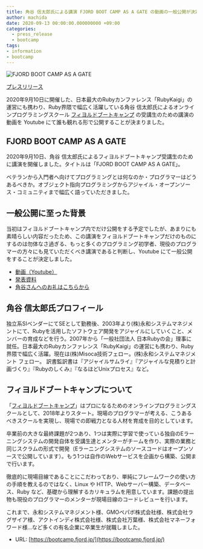 ```yaml
---
title: 角谷 信太郎氏による講演 FJORD BOOT CAMP AS A GATE の動画の一般公開が決定
author: machida
date: 2020-09-13 00:00:00.000000000 +09:00
categories:
  - press_release
  - bootcamp
tags:
- information
- bootcamp
---
```


![FJORD BOOT CAMP AS A GATE](https://i.gyazo.com/53dcec376956c4e28760388067d34718.png)

[プレスリリース](https://www.value-press.com/pressrelease/252983)

2020年9月10日に開催した、日本最大のRubyカンファレンス「RubyKaigi」の運営にも携わり、Ruby界隈で幅広く活躍している角谷 信太郎氏によるオンラインプログラミングスクール [フィヨルドブートキャンプ](https://bootcamp.fjord.jp/) の受講生のための講演の動画を Youtube にて誰も観れる形で公開することが決まりました。

## FJORD BOOT CAMP AS A GATE

2020年9月10日、角谷 信太郎氏によるフィヨルドブートキャンプ受講生のために講演を開催しました。タイトルは「FJORD BOOT CAMP AS A GATE」。

ベテランから入門者へ向けてプログラミングとは何なのか・プログラマーはどうあるべきか。オブジェクト指向プログラミングからアジャイル・オープンソース・コミュニティまで幅広く語っていただきました。

## 一般公開に至った背景

当初はフィヨルドブートキャンプ内でだけ公開をする予定でしたが、あまりにも素晴らしい内容だったため、この講演をフィヨルドブートキャンプだけのものにするのは勿体なさ過ぎる、もっと多くのプログラミング初学者、現役のプログラマーの方々にも見ていただくべき講演であると判断し、Youtube にて一般公開をすることが決定しました。

- [動画（Youtube）](https://youtu.be/aP8lhJEm3_E)
- [発表資料](https://speakerdeck.com/kakutani/fjorb-boot-camp-as-a-gate)
- [角谷さんへのお礼はこちらから](http://buymeacoffee.com/kakutani)

## 角谷 信太郎氏プロフィール

独立系SIベンダーにてSEとして勤務後、2003年より(株)永和システムマネジメントにて、Rubyを活用したソフトウェア開発をアジャイルにしていくこと、メンバーの育成などを行う。2007年から「一般社団法人 日本Rubyの会」理事に就任。日本最大のRubyカンファレンス「RubyKaigi」の運営にも携わり、Ruby界隈で幅広く活躍。現在は(株)Misoca技術フェロー。(株)永和システムマネジメント フェロー。 訳書監訳書は『アジャイルサムライ』『アジャイルな見積りと計画づくり』『Rubyのしくみ』『なるほどUnixプロセス』など。

## フィヨルドブートキャンプについて

「[フィヨルドブートキャンプ](https://bootcamp.fjord.jp/)」はプロになるためのオンラインプログラミングスクールとして、2018年よりスタート。現場のプログラマーが考える、こうあるべきスクールを実現し、現場での即戦力となる人材を育成を目的としています。

卒業前の大きな最終課題が2つあり、1つは実際に学習で使っている独自のEラーニングシステムの開発自体を受講生達とメンターがチームを作り、実際の業務と同じスクラムの形式で開発（Eラーニングシステムのソースコードはオープンソースで公開しています）。もう1つは自作のWebサービスを企画から構築、公開まで行います。

徹底的に現場目線であることにこだわっており、単純にフレームワークの使い方の手順を教えるのではなく、Linux や HTTP、Webサーバー構築、データベース、Ruby など、基礎から理解するカリキュラムを用意しています。課題の提出物も現役のプログラマーのメンターが現場目線のコードレビューを行います。

これまで、永和システムマネジメント様、GMOペパボ株式会社様、株式会社ラグザイア様、アクトインディ株式会社様、株式会社万葉様、株式会社マネーフォワード様...など多くの有名企業に卒業生が就職しました。

- URL: [https://bootcamp.fjord.jp/](https://bootcamp.fjord.jp/)
